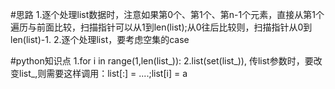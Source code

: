 #思路
1.逐个处理list数据时，注意如果第0个、第1个、第n-1个元素，直接从第1个遍历与前面比较，扫描指针可以从1到len(list);从0往后比较则，扫描指针从0到len(list)-1. 
2.逐个处理list，要考虑空集的case

#python知识点
1.for i in range(1,len(list_)):
2.list(set(list_)),  传list参数时，要改变list_,则需要这样调用：list[:] = ....;list[i] = a
